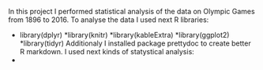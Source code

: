 
In this project I performed statistical analysis of the data on Olympic Games from 1896 to 2016. 
To analyse the data I used next R libraries:
* library(dplyr)
*library(knitr)
*library(kableExtra)
*library(ggplot2)
*library(tidyr)
Additionaly I installed package prettydoc to create better R markdown.
I used next kinds of statystical analysis:
*
